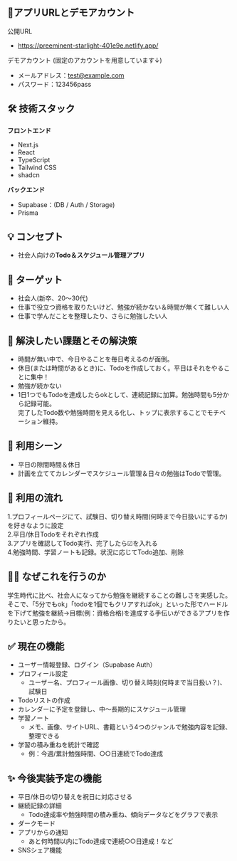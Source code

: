 ## 🚀アプリURLとデモアカウント
公開URL  
- https://preeminent-starlight-401e9e.netlify.app/

デモアカウント (固定のアカウントを用意しています↓)
- メールアドレス：test@example.com  
- パスワード：123456pass

## 🛠 技術スタック
**フロントエンド**
- Next.js  
- React  
- TypeScript  
- Tailwind CSS  
- shadcn  

**バックエンド**  
- Supabase：(DB / Auth / Storage)  
- Prisma  

## 💡 コンセプト
- 社会人向けの**Todo＆スケジュール管理アプリ**

## 🎯 ターゲット
- 社会人(新卒、20〜30代)  
- 仕事で役立つ資格を取りたいけど、勉強が続かない＆時間が無くて難しい人  
- 仕事で学んだことを整理したり、さらに勉強したい人  

## 🔧 解決したい課題とその解決策  
- 時間が無い中で、今日やることを毎日考えるのが面倒。  
- 休日(または時間があるとき)に、Todoを作成しておく。平日はそれをやることに集中！  
- 勉強が続かない  
- 1日1つでもTodoを達成したらokとして、連続記録に加算。勉強時間も5分から記録可能。  
完了したTodo数や勉強時間を見える化し、トップに表示することでモチベーション維持。

## 📱 利用シーン
- 平日の隙間時間＆休日  
- 計画を立ててカレンダーでスケジュール管理＆日々の勉強はTodoで管理。

## 🔁 利用の流れ
1.プロフィールページにて、試験日、切り替え時間(何時まで今日扱いにするか)を好きなように設定  
2.平日/休日Todoをそれぞれ作成  
3.アプリを確認してTodo実行、完了したら☑を入れる  
4.勉強時間、学習ノートも記録。状況に応じてTodo追加、削除  

## 🧑‍💻 なぜこれを行うのか
学生時代に比べ、社会人になってから勉強を継続することの難しさを実感した。  
そこで、「5分でもok」「todoを1個でもクリアすればok」といった形でハードルを下げて勉強を継続→目標(例：資格合格)を達成する手伝いができるアプリを作りたいと思ったから。  

## ✅ 現在の機能
- ユーザー情報登録、ログイン（Supabase Auth）  
- プロフィール設定  
	- ユーザー名、プロフィール画像、切り替え時刻(何時まで当日扱い？)、試験日  
- Todoリストの作成  
- カレンダーに予定を登録し、中～長期的にスケジュール管理  
- 学習ノート  
	- メモ、画像、サイトURL、書籍という4つのジャンルで勉強内容を記録、整理できる  
- 学習の積み重ねを統計で確認  
	- 例：今週/累計勉強時間、○○日連続でTodo達成  

## ✨ 今後実装予定の機能  
- 平日/休日の切り替えを祝日に対応させる  
- 継続記録の詳細  
	- Todo達成率や勉強時間の積み重ね、傾向データなどをグラフで表示  
- ダークモード  
- アプリからの通知  
	- あと何時間以内にTodo達成で連続○○日達成！など  
- SNSシェア機能  

